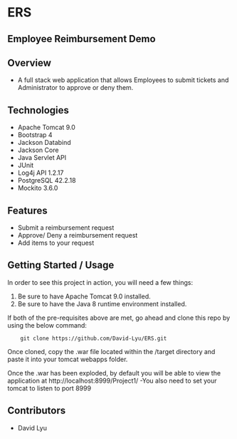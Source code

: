 # ERS
## Employee Reimbursement Demo

## Overview
- A full stack web application that allows Employees to submit tickets and Administrator to approve or deny them.

## Technologies
- Apache Tomcat 9.0
- Bootstrap 4
- Jackson Databind
- Jackson Core
- Java Servlet API
- JUnit
- Log4j API 1.2.17
- PostgreSQL 42.2.18
- Mockito 3.6.0

## Features
- Submit a reimbursement request
- Approve/ Deny a reimbursement request
- Add items to your request

## Getting Started / Usage
In order to see this project in action, you will need a few things:

1) Be sure to have Apache Tomcat 9.0 installed.
2) Be sure to have the Java 8 runtime environment installed.

If both of the pre-requisites above are met, go ahead and clone this repo by using the below command:

        git clone https://github.com/David-Lyu/ERS.git

Once cloned, copy the .war file located within the /target directory and paste it into your tomcat webapps folder.

Once the .war has been exploded, by default you will be able to view the application at http://localhost:8999/Project1/
-You also need to set your tomcat to listen to port 8999

## Contributors
- David Lyu
